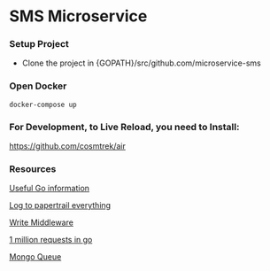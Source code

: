 # SMS Microservice

### Setup Project
- Clone the project in {GOPATH}/src/github.com/microservice-sms

### Open Docker
```
docker-compose up
```

### For Development, to Live Reload, you need to Install:
https://github.com/cosmtrek/air

### Resources

[Useful Go information](https://github.com/alco/gostart)

[Log to papertrail everything](http://technosophos.com/2013/09/14/using-gos-built-logger-log-syslog.html)

[Write Middleware](https://medium.com/@matryer/writing-middleware-in-golang-and-how-go-makes-it-so-much-fun-4375c1246e81)

[1 million requests in go](http://marcio.io/2015/07/handling-1-million-requests-per-minute-with-golang)

[Mongo Queue](https://github.com/PaulMaddox/golang-db-pool-pattern)
